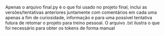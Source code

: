Apenas o arquivo final.py é o que foi usado no projeto final, inclui as versões/tentativas anteriores juntamente com comentários 
em cada uma apenas a fim de curiosidade, informação e para uma possível tentativa futura de retomar o projeto para treino pessoal.
O arquivo .txt ilustra o que foi necessário para obter os tokens de forma manual

